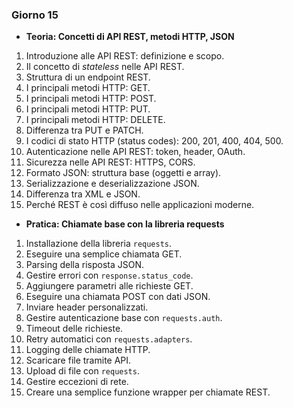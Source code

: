 ### Giorno 15
- **Teoria: Concetti di API REST, metodi HTTP, JSON**

1. Introduzione alle API REST: definizione e scopo.
2. Il concetto di *stateless* nelle API REST.
3. Struttura di un endpoint REST.
4. I principali metodi HTTP: GET.
5. I principali metodi HTTP: POST.
6. I principali metodi HTTP: PUT.
7. I principali metodi HTTP: DELETE.
8. Differenza tra PUT e PATCH.
9. I codici di stato HTTP (status codes): 200, 201, 400, 404, 500.
10. Autenticazione nelle API REST: token, header, OAuth.
11. Sicurezza nelle API REST: HTTPS, CORS.
12. Formato JSON: struttura base (oggetti e array).
13. Serializzazione e deserializzazione JSON.
14. Differenza tra XML e JSON.
15. Perché REST è così diffuso nelle applicazioni moderne.

- **Pratica: Chiamate base con la libreria requests**

1. Installazione della libreria `requests`.
2. Eseguire una semplice chiamata GET.
3. Parsing della risposta JSON.
4. Gestire errori con `response.status_code`.
5. Aggiungere parametri alle richieste GET.
6. Eseguire una chiamata POST con dati JSON.
7. Inviare header personalizzati.
8. Gestire autenticazione base con `requests.auth`.
9. Timeout delle richieste.
10. Retry automatici con `requests.adapters`.
11. Logging delle chiamate HTTP.
12. Scaricare file tramite API.
13. Upload di file con `requests`.
14. Gestire eccezioni di rete.
15. Creare una semplice funzione wrapper per chiamate REST.